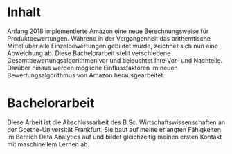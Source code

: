 # Inhalt
Anfang 2018 implementierte Amazon eine neue Berechnungsweise für Produktbewertungen. Während
in der Vergangenheit das arithemtische Mittel über alle Einzelbewertungen gebildet wurde, zeichnet
sich nun eine Abweichung ab. Diese Bachelorarbeit stellt verschiedene Gesamtbewertungsalgorithmen vor
und beleuchtet Ihre Vor- und Nachteile. Darüber hinaus werden mögliche Einflussfaktoren im neuen
Bewertungsalgorithmus von Amazon herausgearbeitet.

# Bachelorarbeit
Diese Arbeit ist die Abschlussarbeit des B.Sc. Wirtschaftswissenschaften an der Goethe-Universität Frankfurt.
Sie baut auf meine erlangten Fähigkeiten im Bereich Data Analytics auf und bildet gleichzeitig meinen ersten
Kontakt mit maschinellem Lernen ab.
